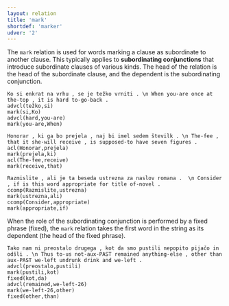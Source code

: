 ```yaml
---
layout: relation
title: 'mark'
shortdef: 'marker'
udver: '2'
---
```


The `mark` relation is used for words marking a clause as subordinate to another clause. This typically applies to **subordinating conjunctions** that introduce subordinate clauses of various kinds. The head of the relation is the head of the subordinate clause, and the dependent is the subordinating conjunction. 

~~~ sdparse
Ko si enkrat na vrhu , se je težko vrniti . \n When you-are once at the-top , it is hard to-go-back .
advcl(težko,si)
mark(si,Ko)
advcl(hard,you-are)
mark(you-are,When)
~~~
~~~ sdparse
Honorar , ki ga bo prejela , naj bi imel sedem številk . \n The-fee , that it she-will receive , is supposed-to have seven figures .
acl(Honorar,prejela)
mark(prejela,ki)
acl(The-fee,receive)
mark(receive,that)
~~~
~~~ sdparse
Razmislite , ali je ta beseda ustrezna za naslov romana .  \n Consider , if is this word appropriate for title of-novel .
ccomp(Razmislite,ustrezna)
mark(ustrezna,ali)
ccomp(Consider,appropriate)
mark(appropriate,if)
~~~

When the role of the subordinating conjunction is performed by a fixed phrase (fixed), the `mark` relation takes the first word in the string as its dependent (the head of the fixed phrase). 
~~~ sdparse
Tako nam ni preostalo drugega , kot da smo pustili nepopito pijačo in odšli . \n Thus to-us not-aux-PAST remained anything-else , other than aux-PAST we-left undrunk drink and we-left .
advcl(preostalo,pustili)
mark(pustili,kot)
fixed(kot,da)
advcl(remained,we-left-26)
mark(we-left-26,other)
fixed(other,than)
~~~
<!-- Interlanguage links updated Po 6. listopadu 2023, 21:43:01 CET -->
